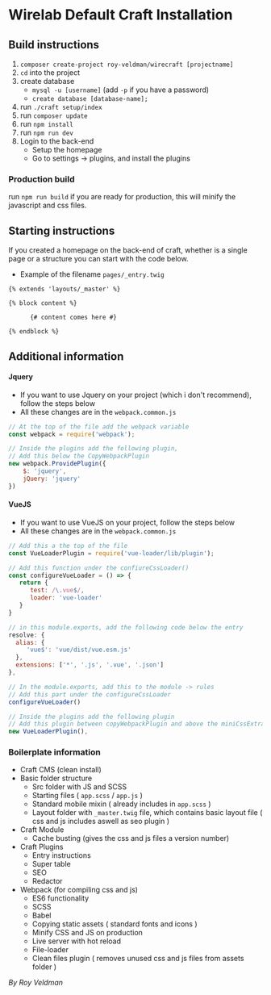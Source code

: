 # Wirelab Default Craft Installation

## Build instructions
1. `composer create-project roy-veldman/wirecraft [projectname]`
2. `cd` into the project
3. create database
   - `mysql -u [username]` (add `-p` if you have a password)
   - `create database [database-name];`
4. run `./craft setup/index`
5. run `composer update`
6. run `npm install`
7. run `npm run dev`
8. Login to the back-end
   - Setup the homepage
   - Go to settings -> plugins, and install the plugins
   
### Production build
run `npm run build` if you are ready for production, this will minify the javascript and css files.
   
## Starting instructions
If you created a homepage on the back-end of craft, whether is a single page or a structure you can start with the code below.
* Example of the filename `pages/_entry.twig`

```twig
{% extends 'layouts/_master' %}

{% block content %}

      {# content comes here #} 

{% endblock %}
```

## Additional information
#### Jquery
* If you want to use Jquery on your project (which i don't recommend), follow the steps below
* All these changes are in the `webpack.common.js`

```javascript
// At the top of the file add the webpack variable
const webpack = require('webpack'); 

// Inside the plugins add the following plugin, 
// Add this below the CopyWebpackPlugin
new webpack.ProvidePlugin({
    $: 'jquery',
    jQuery: 'jquery'
})
```

#### VueJS
* If you want to use VueJS on your project, follow the steps below
* All these changes are in the `webpack.common.js`

```javascript
// Add this a the top of the file
const VueLoaderPlugin = require('vue-loader/lib/plugin');

// Add this function under the confiureCssLoader()
const configureVueLoader = () => {
   return {
      test: /\.vue$/,
      loader: 'vue-loader'
   }
}

// in this module.exports, add the following code below the entry
resolve: {
  alias: {
     'vue$': 'vue/dist/vue.esm.js'
  },
  extensions: ['*', '.js', '.vue', '.json']
},

// In the module.exports, add this to the module -> rules
// Add this part under the configureCssLoader
configureVueLoader()

// Inside the plugins add the following plugin
// Add this plugin between copyWebpackPlugin and above the miniCssExtractPlugin
new VueLoaderPlugin(),
```

### Boilerplate information
* Craft CMS (clean install)
* Basic folder structure
    * Src folder with JS and SCSS
    * Starting files ( `app.scss` / `app.js` )
    * Standard mobile mixin ( already includes in `app.scss` ) 
    * Layout folder with `_master.twig` file, which contains basic layout file ( css and js includes aswell as seo plugin )
* Craft Module
    * Cache busting (gives the css and js files a version number)
* Craft Plugins 
    * Entry instructions
    * Super table
    * SEO
    * Redactor
* Webpack (for compiling css and js)
    * ES6 functionality
    * SCSS
    * Babel
    * Copying static assets ( standard fonts and icons )
    * Minify CSS and JS on production
    * Live server with hot reload
    * File-loader
    * Clean files plugin ( removes unused css and js files from assets folder )


_By Roy Veldman_